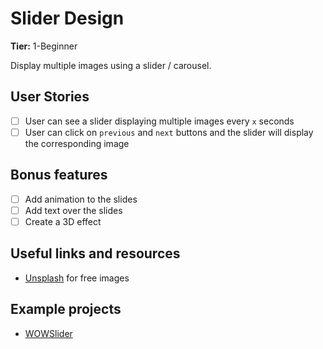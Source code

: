 # Slider Design

**Tier:** 1-Beginner

Display multiple images using a slider / carousel.

## User Stories

-   [ ] User can see a slider displaying multiple images every `x` seconds
-   [ ] User can click on `previous` and `next` buttons and the slider will display the corresponding image

## Bonus features

-   [ ] Add animation to the slides
-   [ ] Add text over the slides
-   [ ] Create a 3D effect

## Useful links and resources

-   [Unsplash](https://unsplash.com/) for free images

## Example projects

-   [WOWSlider](http://wowslider.com/3d-slider-jquery-fresh-cube-demo.html)
